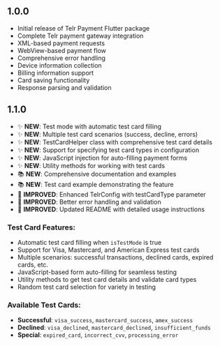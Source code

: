 ## 1.0.0

* Initial release of Telr Payment Flutter package
* Complete Telr payment gateway integration
* XML-based payment requests
* WebView-based payment flow
* Comprehensive error handling
* Device information collection
* Billing information support
* Card saving functionality
* Response parsing and validation

## 1.1.0

* ✨ **NEW**: Test mode with automatic test card filling
* ✨ **NEW**: Multiple test card scenarios (success, decline, errors)
* ✨ **NEW**: TestCardHelper class with comprehensive test card details
* ✨ **NEW**: Support for specifying test card types in configuration
* ✨ **NEW**: JavaScript injection for auto-filling payment forms
* ✨ **NEW**: Utility methods for working with test cards
* 📚 **NEW**: Comprehensive documentation and examples
* 📚 **NEW**: Test card example demonstrating the feature
* 🔧 **IMPROVED**: Enhanced TelrConfig with testCardType parameter
* 🔧 **IMPROVED**: Better error handling and validation
* 🔧 **IMPROVED**: Updated README with detailed usage instructions

### Test Card Features:
- Automatic test card filling when `isTestMode` is true
- Support for Visa, Mastercard, and American Express test cards
- Multiple scenarios: successful transactions, declined cards, expired cards, etc.
- JavaScript-based form auto-filling for seamless testing
- Utility methods to get test card details and validate card types
- Random test card selection for variety in testing

### Available Test Cards:
- **Successful**: `visa_success`, `mastercard_success`, `amex_success`
- **Declined**: `visa_declined`, `mastercard_declined`, `insufficient_funds`
- **Special**: `expired_card`, `incorrect_cvv`, `processing_error`
